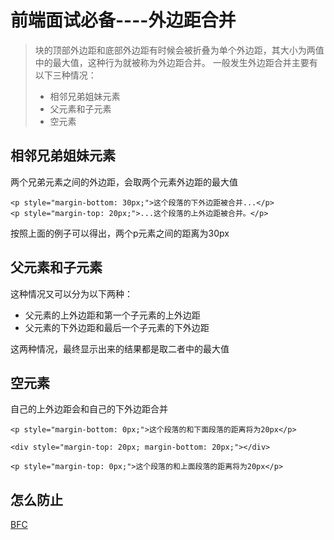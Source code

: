 # 前端面试必备----外边距合并

>块的顶部外边距和底部外边距有时候会被折叠为单个外边距，其大小为两值中的最大值，这种行为就被称为外边距合并。 
一般发生外边距合并主要有以下三种情况： 
>- 相邻兄弟姐妹元素 
>- 父元素和子元素 
>- 空元素

## 相邻兄弟姐妹元素

两个兄弟元素之间的外边距，会取两个元素外边距的最大值

```
<p style="margin-bottom: 30px;">这个段落的下外边距被合并...</p>
<p style="margin-top: 20px;">...这个段落的上外边距被合并。</p>
```
按照上面的例子可以得出，两个p元素之间的距离为30px

## 父元素和子元素

这种情况又可以分为以下两种： 
- 父元素的上外边距和第一个子元素的上外边距 
- 父元素的下外边距和最后一个子元素的下外边距

这两种情况，最终显示出来的结果都是取二者中的最大值

## 空元素

自己的上外边距会和自己的下外边距合并
```
<p style="margin-bottom: 0px;">这个段落的和下面段落的距离将为20px</p>

<div style="margin-top: 20px; margin-bottom: 20px;"></div>

<p style="margin-top: 0px;">这个段落的和上面段落的距离将为20px</p>
```

## 怎么防止
[BFC][url1]

[url1]:https://www.cnblogs.com/CafeMing/p/6252286.html